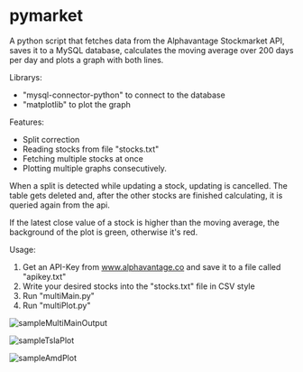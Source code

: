 # pymarket

A python script that fetches data from the Alphavantage Stockmarket API, saves it to a MySQL database, calculates the moving average over 200 days per day and plots a graph with both lines.

Librarys:
* "mysql-connector-python" to connect to the database
* "matplotlib" to plot the graph

Features:
* Split correction
* Reading stocks from file "stocks.txt"
* Fetching multiple stocks at once
* Plotting multiple graphs consecutively.

When a split is detected while updating a stock, updating is cancelled. The table gets deleted and, after the other stocks are finished calculating, it is queried again from the api.

If the latest close value of a stock is higher than the moving average, the background of the plot is green, otherwise it's red.

Usage:
1. Get an API-Key from www.alphavantage.co and save it to a file called "apikey.txt"
2. Write your desired stocks into the "stocks.txt" file in CSV style
3. Run "multiMain.py"
4. Run "multiPlot.py"

![sampleMultiMainOutput](https://user-images.githubusercontent.com/38164738/110682689-812d9080-81db-11eb-80e7-c5c5f02e1a92.JPG)

![sampleTslaPlot](https://user-images.githubusercontent.com/38164738/110682700-84c11780-81db-11eb-9a48-cc89694f5b70.JPG)

![sampleAmdPlot](https://user-images.githubusercontent.com/38164738/110682706-868adb00-81db-11eb-872f-90437d3c5940.JPG)
